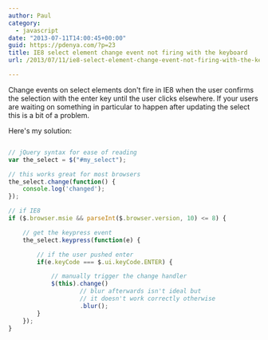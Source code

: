 ```yaml
---
author: Paul
category:
  - javascript
date: "2013-07-11T14:00:45+00:00"
guid: https://pdenya.com/?p=23
title: IE8 select element change event not firing with the keyboard
url: /2013/07/11/ie8-select-element-change-event-not-firing-with-the-keyboard/

---
```

Change events on select elements don't fire in IE8 when the user confirms the selection with the enter key until the user clicks elsewhere. If your users are waiting on something in particular to happen after updating the select this is a bit of a problem.

Here's my solution:

```js

// jQuery syntax for ease of reading
var the_select = $("#my_select");

// this works great for most browsers
the_select.change(function() {
    console.log('changed');
});

// if IE8
if ($.browser.msie && parseInt($.browser.version, 10) <= 8) {

    // get the keypress event
    the_select.keypress(function(e) {

        // if the user pushed enter
        if(e.keyCode === $.ui.keyCode.ENTER) {

            // manually trigger the change handler
            $(this).change()
                    // blur afterwards isn't ideal but
                    // it doesn't work correctly otherwise
                    .blur();
        }
    });
}

```
